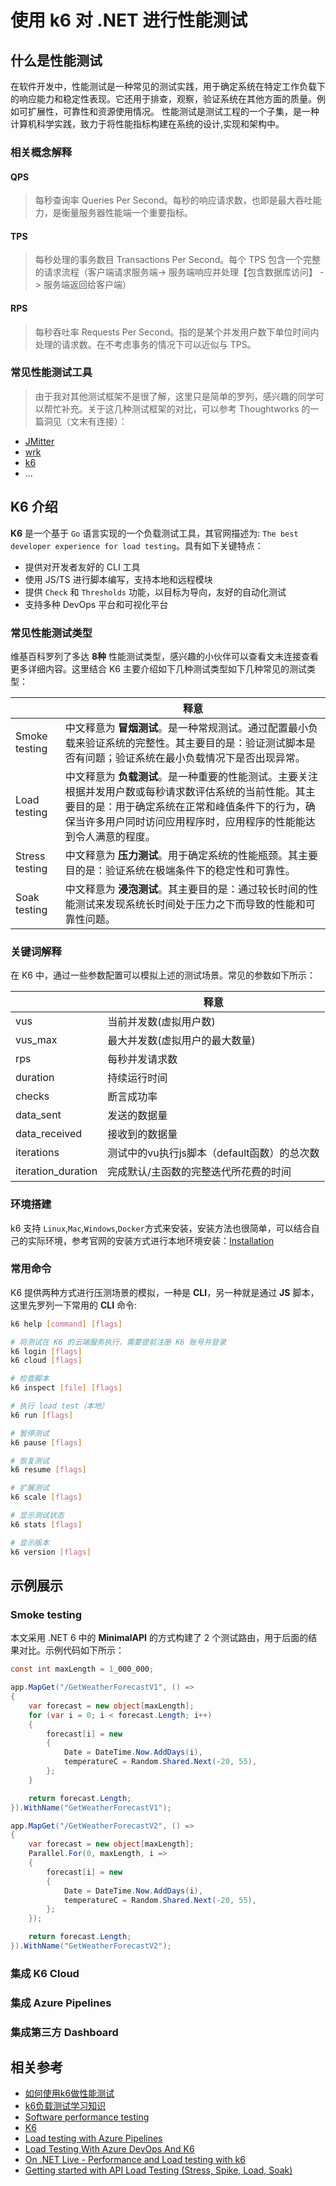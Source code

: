 # 使用 k6 对 .NET 进行性能测试

## 什么是性能测试

在软件开发中，性能测试是一种常见的测试实践，用于确定系统在特定工作负载下的响应能力和稳定性表现。它还用于排查，观察，验证系统在其他方面的质量。例如可扩展性，可靠性和资源使用情况。
性能测试是测试工程的一个子集，是一种计算机科学实践，致力于将性能指标构建在系统的设计,实现和架构中。

### 相关概念解释

#### QPS

> 每秒查询率 Queries Per Second。每秒的响应请求数，也即是最大吞吐能力，是衡量服务器性能端一个重要指标。

#### TPS

> 每秒处理的事务数目 Transactions Per Second。每个 TPS 包含一个完整的请求流程（客户端请求服务端-> 服务端响应并处理【包含数据库访问】 -> 服务端返回给客户端）

#### RPS

> 每秒吞吐率 Requests Per Second。指的是某个并发用户数下单位时间内处理的请求数。在不考虑事务的情况下可以近似与 TPS。

### 常见性能测试工具

> 由于我对其他测试框架不是很了解，这里只是简单的罗列，感兴趣的同学可以帮忙补充。关于这几种测试框架的对比，可以参考 Thoughtworks 的一篇洞见（文末有连接）：

- [JMitter](https://jmeter.apache.org/)
- [wrk](https://github.com/wg/wrk)
- [k6](https://github.com/grafana/k6)
- ...

## K6 介绍

**K6** 是一个基于 `Go` 语言实现的一个负载测试工具，其官网描述为: `The best developer experience for load testing`。具有如下关键特点：

- 提供对开发者友好的 CLI 工具
- 使用 JS/TS 进行脚本编写，支持本地和远程模块
- 提供 `Check` 和 `Thresholds` 功能，以目标为导向，友好的自动化测试
- 支持多种 DevOps 平台和可视化平台

### 常见性能测试类型

维基百科罗列了多达 **8种** 性能测试类型，感兴趣的小伙伴可以查看文末连接查看更多详细内容。这里结合 K6 主要介绍如下几种测试类型如下几种常见的测试类型：

|                | 释意                                                                                                                 |
|----------------|--------------------------------------------------------------------------------------------------------------------|
| Smoke testing  | 中文释意为 **冒烟测试**。是一种常规测试。通过配置最小负载来验证系统的完整性。其主要目的是：验证测试脚本是否有问题；验证系统在最小负载情况下是否出现异常。                                    |
| Load testing   | 中文释意为 **负载测试**。是一种重要的性能测试。主要关注根据并发用户数或每秒请求数评估系统的当前性能。其主要目的是：用于确定系统在正常和峰值条件下的行为，确保当许多用户同时访问应用程序时，应用程序的性能能达到令人满意的程度。 |
| Stress testing | 中文释意为 **压力测试**。用于确定系统的性能瓶颈。其主要目的是：验证系统在极端条件下的稳定性和可靠性。                                                              |
| Soak testing   | 中文释意为 **浸泡测试**。其主要目的是：通过较长时间的性能测试来发现系统长时间处于压力之下而导致的性能和可靠性问题。                                                       |


### 关键词解释

在 K6 中，通过一些参数配置可以模拟上述的测试场景。常见的参数如下所示：

|                                     | 释意                                                          |
|-------------------------------------|-------------------------------------------------------------|
| vus                                 | 当前并发数(虚拟用户数)                                                |
| vus_max                             | 最大并发数(虚拟用户的最大数量)                                            |
| rps                                 | 每秒并发请求数                                                     |
| duration                            | 持续运行时间                                                      |
| checks                              | 断言成功率                                                       |
| data_sent                           | 发送的数据量                                                      |
| data_received                       | 接收到的数据量                                                     |
| iterations                          | 测试中的vu执行js脚本（default函数）的总次数                                 |
| iteration_duration                  | 完成默认/主函数的完整迭代所花费的时间                                         |

### 环境搭建

k6 支持 `Linux`,`Mac`,`Windows`,`Docker`方式来安装，安装方法也很简单，可以结合自己的实际环境，参考官网的安装方式进行本地环境安装：[Installation](https://k6.io/docs/getting-started/installation/)

### 常用命令

K6 提供两种方式进行压测场景的模拟，一种是 **CLI**，另一种就是通过 **JS** 脚本，这里先罗列一下常用的 **CLI** 命令:

```bash
k6 help [command] [flags]

# 将测试在 K6 的云端服务执行，需要提前注册 K6 账号并登录
k6 login [flags]
k6 cloud [flags]

# 检查脚本
k6 inspect [file] [flags]

# 执行 load test（本地）
k6 run [flags]

# 暂停测试
k6 pause [flags]

# 恢复测试
k6 resume [flags]

# 扩展测试
k6 scale [flags]

# 显示测试状态
k6 stats [flags]

# 显示版本
k6 version [flags]
```

## 示例展示

### Smoke testing

本文采用 .NET 6 中的 **MinimalAPI** 的方式构建了 2 个测试路由，用于后面的结果对比。示例代码如下所示：

```csharp
const int maxLength = 1_000_000;

app.MapGet("/GetWeatherForecastV1", () =>
{
    var forecast = new object[maxLength];
    for (var i = 0; i < forecast.Length; i++)
    {
        forecast[i] = new
        {
            Date = DateTime.Now.AddDays(i),
            temperatureC = Random.Shared.Next(-20, 55),
        };
    }

    return forecast.Length;
}).WithName("GetWeatherForecastV1");

app.MapGet("/GetWeatherForecastV2", () =>
{
    var forecast = new object[maxLength];
    Parallel.For(0, maxLength, i =>
    {
        forecast[i] = new
        {
            Date = DateTime.Now.AddDays(i),
            temperatureC = Random.Shared.Next(-20, 55),
        };
    });

    return forecast.Length;
}).WithName("GetWeatherForecastV2");
```

### 集成 K6 Cloud

### 集成 Azure Pipelines

### 集成第三方 Dashboard

## 相关参考

- [如何使用k6做性能测试](https://insights.thoughtworks.cn/performance-testing-k6/)
- [k6负载测试学习知识](https://www.cnblogs.com/kerwincui/p/15553623.html)
- [Software performance testing](https://en.wikipedia.org/wiki/Software_performance_testing)
- [K6](https://github.com/grafana/k6)
- [Load testing with Azure Pipelines](https://k6.io/blog/integrating-load-testing-with-azure-pipelines/)
- [Load Testing With Azure DevOps And K6](https://medium.com/microsoftazure/load-testing-with-azure-devops-and-k6-839be039b68a)
- [On .NET Live - Performance and Load testing with k6](https://www.youtube.com/watch?v=PYHZLCTC7i0)
- [Getting started with API Load Testing (Stress, Spike, Load, Soak)](https://www.youtube.com/watch?v=r-Jte8Y8zag)

